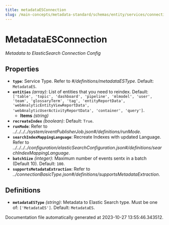 ```yaml
---
title: metadataESConnection
slug: /main-concepts/metadata-standard/schemas/entity/services/connections/metadata/metadataesconnection
---
```


# MetadataESConnection

*Metadata to ElasticSearch Connection Config*

## Properties

- **`type`**: Service Type. Refer to *#/definitions/metadataESType*. Default: `MetadataES`.
- **`entities`** *(array)*: List of entities that you need to reindex. Default: `['table', 'topic', 'dashboard', 'pipeline', 'mlmodel', 'user', 'team', 'glossaryTerm', 'tag', 'entityReportData', 'webAnalyticEntityViewReportData', 'webAnalyticUserActivityReportData', 'container', 'query']`.
  - **Items** *(string)*
- **`recreateIndex`** *(boolean)*: Default: `True`.
- **`runMode`**: Refer to *../../../../system/eventPublisherJob.json#/definitions/runMode*.
- **`searchIndexMappingLanguage`**: Recreate Indexes with updated Language. Refer to *../../../../configuration/elasticSearchConfiguration.json#/definitions/searchIndexMappingLanguage*.
- **`batchSize`** *(integer)*: Maximum number of events sentx in a batch (Default 10). Default: `100`.
- **`supportsMetadataExtraction`**: Refer to *../connectionBasicType.json#/definitions/supportsMetadataExtraction*.
## Definitions

- **`metadataESType`** *(string)*: Metadata to Elastic Search type. Must be one of: `['MetadataES']`. Default: `MetadataES`.


Documentation file automatically generated at 2023-10-27 13:55:46.343512.
